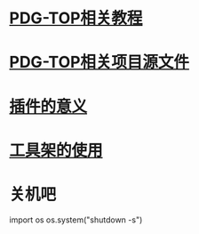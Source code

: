 # [PDG-TOP相关教程](https://github.com/FofightFong/All_In_One/blob/master/efficiency/pdg_top_tutorial.md)

# [PDG-TOP相关项目源文件](https://github.com/FofightFong/All_In_One/blob/master/efficiency/pdg_top_source.md)

# [插件的意义](https://github.com/FofightFong/All_In_One/blob/master/efficiency/thinkofaddon.md)

# [工具架的使用](https://github.com/FofightFong/All_In_One/blob/master/efficiency/tool_shelf.md)

# 关机吧

import os 
os.system("shutdown -s")



